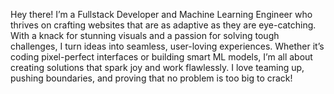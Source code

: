 Hey there! I’m a Fullstack Developer and Machine Learning Engineer who thrives on crafting websites that are as adaptive as they are eye-catching. With a knack for stunning visuals and a passion for solving tough challenges, I turn ideas into seamless, user-loving experiences. Whether it’s coding pixel-perfect interfaces or building smart ML models, I’m all about creating solutions that spark joy and work flawlessly. I love teaming up, pushing boundaries, and proving that no problem is too big to crack!


